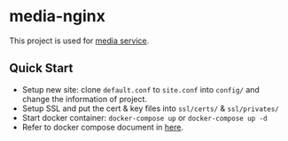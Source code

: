 # media-nginx
This project is used for [media service](https://github.com/felixle236/media-service).

## Quick Start

- Setup new site: clone `default.conf` to `site.conf` into `config/` and change the information of project.
- Setup SSL and put the cert & key files into `ssl/certs/` & `ssl/privates/`
- Start docker container: `docker-compose up` or `docker-compose up -d`
- Refer to docker compose document in [here](https://docs.docker.com/compose/overview/#compose-documentation).